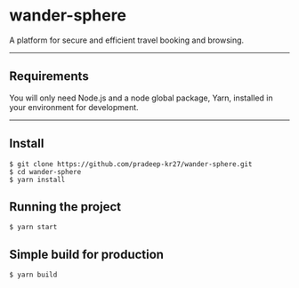 # wander-sphere

A platform for secure and efficient travel booking and browsing.

---
## Requirements

You will only need Node.js and a node global package, Yarn, installed in your environment for development.

---

## Install

    $ git clone https://github.com/pradeep-kr27/wander-sphere.git
    $ cd wander-sphere
    $ yarn install

## Running the project

    $ yarn start

## Simple build for production

    $ yarn build

